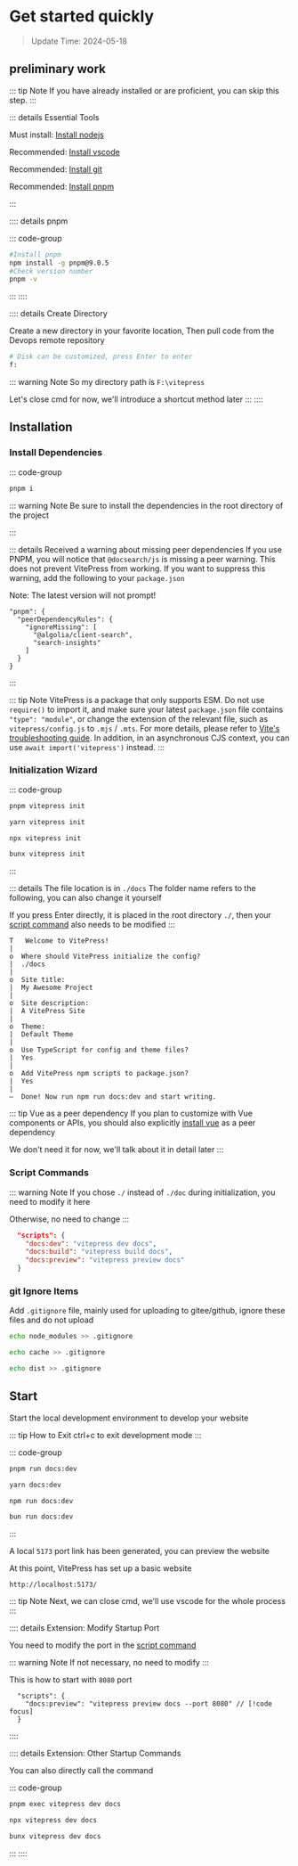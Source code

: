 # Get started quickly

> Update Time: 2024-05-18

## preliminary work

::: tip Note
If you have already installed or are proficient, you can skip this step.
:::

::: details Essential Tools

Must install: [Install nodejs](https://nodejs.org/en)

Recommended: [Install vscode](https://code.visualstudio.com/)

Recommended: [Install git](https://git-scm.com/)

Recommended: [Install pnpm](https://pnpm.io/)

:::

:::: details pnpm

::: code-group

```sh [pnpm]
#Install pnpm
npm install -g pnpm@9.0.5
#Check version number
pnpm -v
```

:::
::::

:::: details Create Directory

Create a new directory in your favorite location,
Then pull code from the Devops remote repository

```sh
# Disk can be customized, press Enter to enter
f:
```

::: warning Note
So my directory path is `F:\vitepress`

Let's close cmd for now, we'll introduce a shortcut method later
:::
::::

## Installation

### Install Dependencies

::: code-group

```sh [pnpm]
pnpm i
```

::: warning Note
Be sure to install the dependencies in the root directory of the project

:::

::: details Received a warning about missing peer dependencies
If you use PNPM, you will notice that `@docsearch/js` is missing a peer warning. This does not prevent VitePress from working. If you want to suppress this warning, add the following to your `package.json`

Note: The latest version will not prompt!

```
"pnpm": {
  "peerDependencyRules": {
    "ignoreMissing": [
      "@algolia/client-search",
      "search-insights"
    ]
  }
}
```

:::

::: tip Note
VitePress is a package that only supports ESM. Do not use `require()` to import it, and make sure your latest `package.json` file contains `"type": "module"`, or change the extension of the relevant file, such as `vitepress/config.js` to `.mjs` / `.mts`. For more details, please refer to [Vite's troubleshooting guide](https://cn.vitejs.dev/guide/troubleshooting#this-package-is-esm-only). In addition, in an asynchronous CJS context, you can use `await import('vitepress')` instead.
:::

### Initialization Wizard

::: code-group

```sh [pmpm]
pnpm vitepress init
```

```sh [yarn]
yarn vitepress init
```

```sh [npm]
npx vitepress init
```

```sh [bun]
bunx vitepress init
```

:::

::: details The file location is in `./docs`
The folder name refers to the following, you can also change it yourself

If you press Enter directly, it is placed in the root directory `./`, then your [script command](#script-command) also needs to be modified
:::

```sh{4}
T   Welcome to VitePress!
|
o  Where should VitePress initialize the config?
|  ./docs
|
o  Site title:
|  My Awesome Project
|
o  Site description:
|  A VitePress Site
|
o  Theme:
|  Default Theme
|
o  Use TypeScript for config and theme files?
|  Yes
|
o  Add VitePress npm scripts to package.json?
|  Yes
|
—  Done! Now run npm run docs:dev and start writing.
```

::: tip Vue as a peer dependency
If you plan to customize with Vue components or APIs, you should also explicitly [install vue](./components.md#installation) as a peer dependency

We don't need it for now, we'll talk about it in detail later
:::

### Script Commands

::: warning Note
If you chose `./` instead of `./doc` during initialization, you need to modify it here

Otherwise, no need to change
:::

```json
  "scripts": {
    "docs:dev": "vitepress dev docs",
    "docs:build": "vitepress build docs",
    "docs:preview": "vitepress preview docs"
  }
```

### git Ignore Items

Add `.gitignore` file, mainly used for uploading to gitee/github, ignore these files and do not upload

```sh
echo node_modules >> .gitignore

echo cache >> .gitignore

echo dist >> .gitignore
```

## Start

Start the local development environment to develop your website

::: tip How to Exit
ctrl+c to exit development mode
:::

::: code-group

```sh [pmpm]
pnpm run docs:dev
```

```sh [yarn]
yarn docs:dev
```

```sh [npm]
npm run docs:dev
```

```sh [bun]
bun run docs:dev
```

:::

A local `5173` port link has been generated, you can preview the website

At this point, VitePress has set up a basic website

`http://localhost:5173/`

::: tip Note
Next, we can close cmd, we'll use vscode for the whole process
:::

:::: details Extension: Modify Startup Port

You need to modify the port in the [script command](#script-command)

::: warning Note
If not necessary, no need to modify
:::

This is how to start with `8080` port

```json{2}
  "scripts": {
    "docs:preview": "vitepress preview docs --port 8080" // [!code focus]
  }
```

::::

:::: details Extension: Other Startup Commands

You can also directly call the command

::: code-group

```sh [pmpm]
pnpm exec vitepress dev docs
```

```sh [npm]
npx vitepress dev docs
```

```sh [bun]
bunx vitepress dev docs
```

:::
::::

